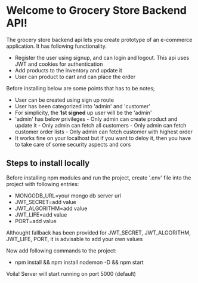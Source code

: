 # Welcome to Grocery Store Backend API!

The grocery store backend api lets you create prototype of an e-commerce application. It has following functionality.

- Register the user using signup, and can login and logout. This api uses JWT and cookies for authentication
- Add products to the inventory and update it
- User can product to cart and can place the order
  
Before installing below are some points that has to be notes;
- User can be created using sign up route
- User has been categorized into 'admin' and 'customer'
- For simplicity, the **1st signed** up user will be the 'admin'
- 'admin' has below privileges
		- Only admin can create product and update it
		- Only admin can fetch all customers
		- Only admin can fetch customer order lists
		- Only admin can fetch customer with highest order
- It works fine on your localhost but if you want to deloy it, then you have to take care of some security aspects and cors


## Steps to install locally
Before installing npm modules and run the project, create '.env' file into the project with following entries:

- MONGODB_URL=your mongo db server url
- JWT_SECRET=add value
- JWT_ALGORITHM=add value
- JWT_LIFE=add value
- PORT=add value

Althought fallback has been provided for JWT_SECRET, JWT_ALGORITHM, JWT_LIFE, PORT, it is advisable to add your own values

Now add following commands to the project:

 - npm install && npm install nodemon -D && npm start

Voila! Server will start running on port 5000 (default)
